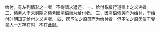 给付，有左列情形之一者，不得请求返还：
一、给付系履行道德上之义务者。
二、债务人于未到期之债务因清偿而为给付者。
三、因清偿债务而为给付，于给付时明知无给付之义务者。
四、因不法之原因而为给付者。但不法之原因仅于受领人一方存在时，不在此限。